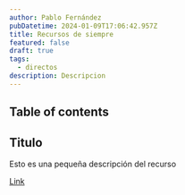 ```yaml
---
author: Pablo Fernández
pubDatetime: 2024-01-09T17:06:42.957Z
title: Recursos de siempre
featured: false
draft: true
tags:
  - directos
description: Descripcion
---
```


## Table of contents

## Titulo

Esto es una pequeña descripción del recurso

[Link](https://link.com)
